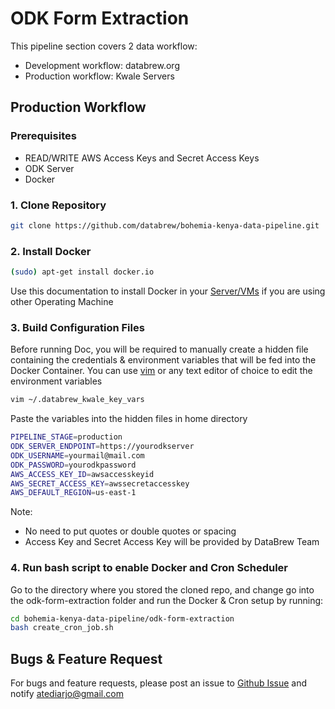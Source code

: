 # ODK Form Extraction

This pipeline section covers 2 data workflow:

- Development workflow: databrew.org
- Production workflow: Kwale Servers

## Production Workflow 

### Prerequisites

- READ/WRITE AWS Access Keys and Secret Access Keys
- ODK Server
- Docker

### 1. Clone Repository

```zsh
git clone https://github.com/databrew/bohemia-kenya-data-pipeline.git
```

### 2. Install Docker

```zsh
(sudo) apt-get install docker.io
```

Use this documentation to install Docker in your [Server/VMs](https://docs.docker.com/engine/install/) if you are using other Operating Machine

### 3. Build Configuration Files

Before running Doc, you will be required to manually create a hidden file containing the credentials & environment variables that will be fed into the Docker Container. You can use [vim](https://www.tutorialspoint.com/vim/vim_installation_and_configuration.html) or any text editor of choice to edit the environment variables

```zsh
vim ~/.databrew_kwale_key_vars
```

Paste the variables into the hidden files in home directory

```zsh
PIPELINE_STAGE=production
ODK_SERVER_ENDPOINT=https://yourodkserver
ODK_USERNAME=yourmail@mail.com
ODK_PASSWORD=yourodkpassword
AWS_ACCESS_KEY_ID=awsaccesskeyid
AWS_SECRET_ACCESS_KEY=awssecretaccesskey
AWS_DEFAULT_REGION=us-east-1
```

Note: 

- No need to put quotes or double quotes or spacing
- Access Key and Secret Access Key will be provided by DataBrew Team

### 4. Run bash script to enable Docker and Cron Scheduler

Go to the directory where you stored the cloned repo, and change go into the odk-form-extraction folder and run the Docker & Cron setup by running:

```zsh
cd bohemia-kenya-data-pipeline/odk-form-extraction
bash create_cron_job.sh
```

## Bugs & Feature Request

For bugs and feature requests, please post an issue to [Github Issue](https://github.com/databrew/bohemia-kenya-data-pipeline/issues) and notify atediarjo@gmail.com

